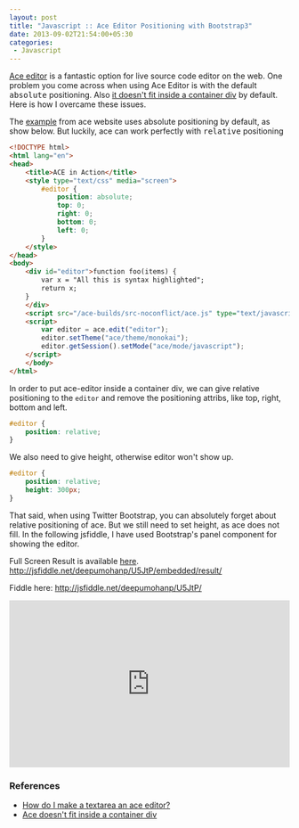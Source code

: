 ```yaml
---
layout: post
title: "Javascript :: Ace Editor Positioning with Bootstrap3"
date: 2013-09-02T21:54:00+05:30
categories:
 - Javascript
---
```


[Ace editor](http://ace.c9.io/) is a fantastic option for live source code
editor on the web. One problem you come across when using Ace Editor is with the
default <tt>absolute</tt> positioning. Also [it doesn't fit inside a container
div](https://github.com/ajaxorg/ace/issues/75) by default. Here is how I
overcame these issues.

The [example](http://ace.c9.io/#nav=embedding) from ace website uses absolute
positioning by default, as show below. But luckily, ace can work perfectly with
<tt>relative</tt> positioning

``` html
<!DOCTYPE html>
<html lang="en">
<head>
    <title>ACE in Action</title>
    <style type="text/css" media="screen">
        #editor {
            position: absolute;
            top: 0;
            right: 0;
            bottom: 0;
            left: 0;
        }
    </style>
</head>
<body>
    <div id="editor">function foo(items) {
        var x = "All this is syntax highlighted";
        return x;
    }
    </div>
    <script src="/ace-builds/src-noconflict/ace.js" type="text/javascript" charset="utf-8"></script>
    <script>
        var editor = ace.edit("editor");
        editor.setTheme("ace/theme/monokai");
        editor.getSession().setMode("ace/mode/javascript");
    </script>
    </body>
</html>
```

In order to put ace-editor inside a container div, we can give relative
positioning to the `editor` and remove the positioning attribs, like
top, right, bottom and left.

```css
#editor {
    position: relative;
}
```

We also need to give height, otherwise editor won't show up.

```css
#editor {
    position: relative;
    height: 300px;
}
```

That said, when using Twitter Bootstrap, you can absolutely forget about
relative positioning of ace. But we still need to set height, as ace does not
fill. In the following jsfiddle, I have used Bootstrap's panel component for
showing the editor.

<script src="https://gist.github.com/WarFox/6473534.js"></script>

Full Screen Result is available [here](http://jsfiddle.net/deepumohanp/U5JtP/embedded/result/). http://jsfiddle.net/deepumohanp/U5JtP/embedded/result/

Fiddle here: http://jsfiddle.net/deepumohanp/U5JtP/

 <iframe width="100%" height="300" src="http://jsfiddle.net/deepumohanp/U5JtP/embedded/" allowfullscreen="allowfullscreen" frameborder="0"></iframe>

### References

- [How do I make a textarea an ace editor?](http://stackoverflow.com/questions/6440439/how-do-i-make-a-textarea-an-ace-editor/)
- [Ace doesn't fit inside a container div](https://github.com/ajaxorg/ace/issues/75/)
